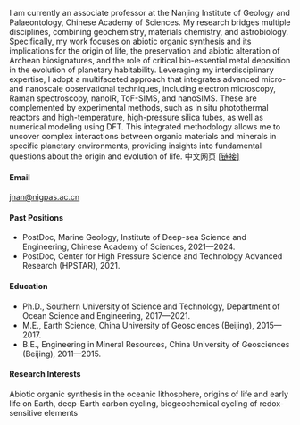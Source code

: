  

I am currently an associate professor at the Nanjing Institute of Geology and Palaeontology, Chinese Academy of Sciences. My research bridges multiple disciplines, combining geochemistry, materials chemistry, and astrobiology. Specifically, my work focuses on abiotic organic synthesis and its implications for the origin of life, the preservation and abiotic alteration of Archean biosignatures, and the role of critical bio-essential metal deposition in the evolution of planetary habitability. Leveraging my interdisciplinary expertise, I adopt a multifaceted approach that integrates advanced micro- and nanoscale observational techniques, including electron microscopy, Raman spectroscopy, nanoIR, ToF-SIMS, and nanoSIMS. These are complemented by experimental methods, such as in situ photothermal reactors and high-temperature, high-pressure silica tubes, as well as numerical modeling using DFT. This integrated methodology allows me to uncover complex interactions between organic materials and minerals in specific planetary environments, providing insights into fundamental questions about the origin and evolution of life. 
中文网页 [[链接]](http://www.nigpas.cas.cn/sourcedb/cn/pep/fyjy/202405/t20240515_7162293.html)

#### Email
jnan@nigpas.ac.cn


#### Past Positions
- PostDoc, Marine Geology, Institute of Deep-sea Science and Engineering, Chinese Academy of Sciences, 2021—2024.
- PostDoc, Center for High Pressure Science and Technology Advanced Research (HPSTAR), 2021.

#### Education
- Ph.D., Southern University of Science and Technology, Department of Ocean Science and Engineering, 2017—2021.
- M.E., Earth Science, China University of Geosciences (Beijing), 2015—2017.
- B.E., Engineering in Mineral Resources, China University of Geosciences (Beijing), 2011—2015.

#### Research Interests
Abiotic organic synthesis in the oceanic lithosphere, origins of life and early life on Earth, deep-Earth carbon cycling, biogeochemical cycling of redox-sensitive elements

